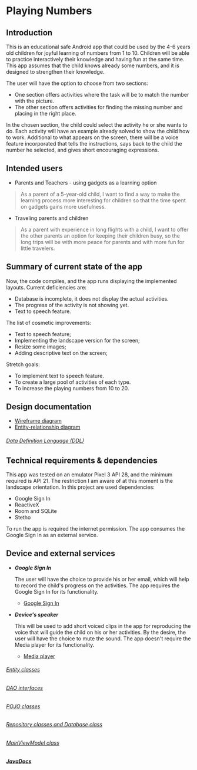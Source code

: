 # Playing Numbers

## Introduction

This is an educational safe Android app that could be used by the 4-6 years old children 
for joyful learning of numbers from 1 to 10. 
Children will be able to practice interactively their knowledge and having fun at the same time. 
This app assumes that the child knows already some numbers, and it is designed to strengthen 
their knowledge. 

The user will have the option to choose from two sections:

   * One section offers activities where the task will be to match the number with the picture. 
   * The other section offers activities for finding the missing number and placing in the right place.

In the chosen section, the child could select the activity he or she wants to do. 
Each activity will have an example already solved to show the child how to work.
Additional to what appears on the screen, there will be a voice feature incorporated that tells the instructions, 
says back to the child the number he selected, and gives short encouraging expressions.   

## Intended users 

   * Parents and Teachers - using gadgets as a learning option
 
   > As a parent of a 5-year-old child, I want to find a way to make the learning process more interesting 
        for children so that the time spent on gadgets gains more usefulness.

   * Traveling parents and children

   > As a parent with experience in long flights with a child, I want to offer the other parents an option for keeping their children busy, 
        so the long trips will be with more peace for parents and with more fun for little travelers.

## Summary of current state of the app

 Now, the code compiles, and the app runs displaying the implemented layouts.
    Current deficiencies are:
   * Database is incomplete, it does not display the actual activities. 
   * The progress of the activity is not showing yet. 
   * Text to speech feature.
   
 The list of cosmetic improvements:
   * Text to speech feature;
   * Implementing the landscape version for the screen;
   * Resize some images;
   * Adding descriptive text on the screen;
   
  Stretch goals:
   * To implement text to speech feature.
   * To create a large pool of activities of each type.
   * To increase the playing numbers from 10 to 20.

## Design documentation

   * [Wireframe diagram](wireframe.md)
   * [Entity-relationship diagram](erd.md)
   
###### [Data Definition Language (DDL)](https://github.com/anhristian/play-numbers/blob/master/docs/sql/ddl.sql)        

## Technical requirements & dependencies

  This app was tested on an emulator Pixel 3 API 28, and the minimum required is API 21. The restriction I am aware of at this moment is the landscape orientation.
  In this project are used dependencies:
   * Google Sign In
   * ReactiveX
   * Room and SQLite
   * Stetho
   
 To run the app is required the internet permission. The app consumes the Google Sign In as an external service.
   
## Device and external services

   * **_Google Sign In_**
   
      The user will have the choice to provide his or her email, which will help to record the child's progress on the activities.
      The app requires the Google Sign In for its functionality. 
      
        * [Google Sign In](https://developers.google.com/identity/sign-in/android/sign-in)
        
   * **_Device's speaker_** 
   
       This will be used to add short voiced clips in the app for reproducing the voice that will guide the child on his or her activities. 
       By the desire, the user will have the choice to mute the sound. 
       The app doesn't require the Media player for its functionality. 
       
        * [Media player](https://developer.android.com/guide/topics/media/mediaplayer)
        
###### [Entity classes](https://github.com/anhristian/play-numbers/tree/master/app/src/main/java/edu/cnm/deepdive/playnumbers/model/entity)

###### [DAO interfaces](https://github.com/anhristian/play-numbers/tree/master/app/src/main/java/edu/cnm/deepdive/playnumbers/model/dao)

###### [POJO classes](https://github.com/anhristian/play-numbers/tree/master/app/src/main/java/edu/cnm/deepdive/playnumbers/model/pojo)

###### [Repository classes and Database class](https://github.com/anhristian/play-numbers/tree/master/app/src/main/java/edu/cnm/deepdive/playnumbers/service)

###### [MainViewModel class](https://github.com/anhristian/play-numbers/tree/master/app/src/main/java/edu/cnm/deepdive/playnumbers/viewmodel)

#####  [JavaDocs](api/) 
